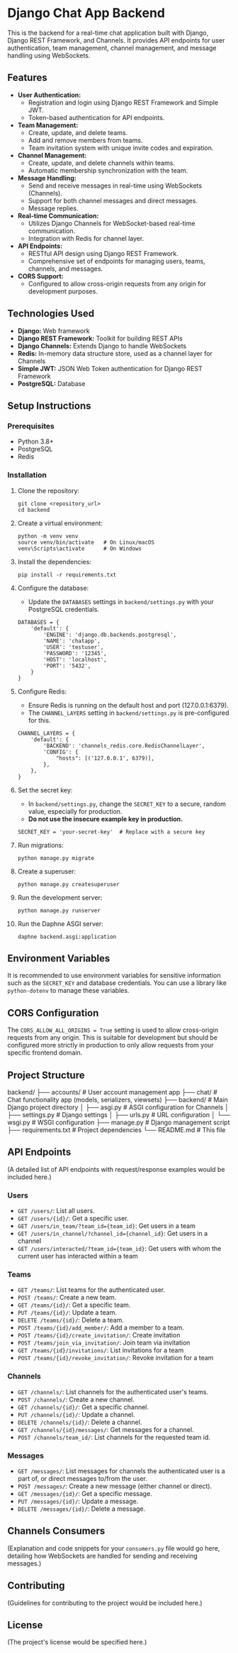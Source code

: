 # Django Chat App Backend

This is the backend for a real-time chat application built with Django, Django REST Framework, and Channels. It provides API endpoints for user authentication, team management, channel management, and message handling using WebSockets.

## Features

-   **User Authentication:**
    -   Registration and login using Django REST Framework and Simple JWT.
    -   Token-based authentication for API endpoints.
-   **Team Management:**
    -   Create, update, and delete teams.
    -   Add and remove members from teams.
    -   Team invitation system with unique invite codes and expiration.
-   **Channel Management:**
    -   Create, update, and delete channels within teams.
    -   Automatic membership synchronization with the team.
-   **Message Handling:**
    -   Send and receive messages in real-time using WebSockets (Channels).
    -   Support for both channel messages and direct messages.
    -   Message replies.
-   **Real-time Communication:**
    -   Utilizes Django Channels for WebSocket-based real-time communication.
    -   Integration with Redis for channel layer.
-   **API Endpoints:**
    -   RESTful API design using Django REST Framework.
    -   Comprehensive set of endpoints for managing users, teams, channels, and messages.
-   **CORS Support:**
    -   Configured to allow cross-origin requests from any origin for development purposes.

## Technologies Used

-   **Django:** Web framework
-   **Django REST Framework:** Toolkit for building REST APIs
-   **Django Channels:** Extends Django to handle WebSockets
-   **Redis:** In-memory data structure store, used as a channel layer for Channels
-   **Simple JWT:** JSON Web Token authentication for Django REST Framework
-   **PostgreSQL:** Database

## Setup Instructions

### Prerequisites

-   Python 3.8+
-   PostgreSQL
-   Redis

### Installation

1.  Clone the repository:

    ```
    git clone <repository_url>
    cd backend
    ```

2.  Create a virtual environment:

    ```
    python -m venv venv
    source venv/bin/activate   # On Linux/macOS
    venv\Scripts\activate      # On Windows
    ```

3.  Install the dependencies:

    ```
    pip install -r requirements.txt
    ```

4.  Configure the database:

    -   Update the `DATABASES` settings in `backend/settings.py` with your PostgreSQL credentials.

    ```
    DATABASES = {
        'default': {
            'ENGINE': 'django.db.backends.postgresql',
            'NAME': 'chatapp',
            'USER': 'testuser',
            'PASSWORD': '12345',
            'HOST': 'localhost',
            'PORT': '5432',
        }
    }
    ```

5.  Configure Redis:

    -   Ensure Redis is running on the default host and port (127.0.0.1:6379).
    -   The `CHANNEL_LAYERS` setting in `backend/settings.py` is pre-configured for this.

    ```
    CHANNEL_LAYERS = {
        'default': {
            'BACKEND': 'channels_redis.core.RedisChannelLayer',
            'CONFIG': {
                "hosts": [('127.0.0.1', 6379)],
            },
        },
    }
    ```

6.  Set the secret key:

    -   In `backend/settings.py`, change the `SECRET_KEY` to a secure, random value, especially for production.
    -   **Do not use the insecure example key in production.**

    ```
    SECRET_KEY = 'your-secret-key'  # Replace with a secure key
    ```

7.  Run migrations:

    ```
    python manage.py migrate
    ```

8.  Create a superuser:

    ```
    python manage.py createsuperuser
    ```

9.  Run the development server:

    ```
    python manage.py runserver
    ```

10. Run the Daphne ASGI server:

    ```
    daphne backend.asgi:application
    ```

## Environment Variables

It is recommended to use environment variables for sensitive information such as the `SECRET_KEY` and database credentials. You can use a library like `python-dotenv` to manage these variables.

## CORS Configuration

The `CORS_ALLOW_ALL_ORIGINS = True` setting is used to allow cross-origin requests from any origin. This is suitable for development but should be configured more strictly in production to only allow requests from your specific frontend domain.

## Project Structure

backend/
├── accounts/ # User account management app
├── chat/ # Chat functionality app (models, serializers, viewsets)
├── backend/ # Main Django project directory
│ ├── asgi.py # ASGI configuration for Channels
│ ├── settings.py # Django settings
│ ├── urls.py # URL configuration
│ └── wsgi.py # WSGI configuration
├── manage.py # Django management script
├── requirements.txt # Project dependencies
└── README.md # This file


## API Endpoints

(A detailed list of API endpoints with request/response examples would be included here.)

### Users
-   `GET /users/`: List all users.
-   `GET /users/{id}/`: Get a specific user.
-   `GET /users/in_team/?team_id={team_id}`: Get users in a team
-   `GET /users/in_channel/?channel_id={channel_id}`: Get users in a channel
-   `GET /users/interacted/?team_id={team_id}`: Get users with whom the current user has interacted within a team

### Teams
-   `GET /teams/`: List teams for the authenticated user.
-   `POST /teams/`: Create a new team.
-   `GET /teams/{id}/`: Get a specific team.
-   `PUT /teams/{id}/`: Update a team.
-   `DELETE /teams/{id}/`: Delete a team.
-   `POST /teams/{id}/add_member/`: Add a member to a team.
-   `POST /teams/{id}/create_invitation/`: Create invitation
-   `POST /teams/join_via_invitation/`: Join team via invitation
-   `GET /teams/{id}/invitations/`: List invitations for a team
-   `POST /teams/{id}/revoke_invitation/`: Revoke invitation for a team

### Channels

-   `GET /channels/`: List channels for the authenticated user's teams.
-   `POST /channels/`: Create a new channel.
-   `GET /channels/{id}/`: Get a specific channel.
-   `PUT /channels/{id}/`: Update a channel.
-   `DELETE /channels/{id}/`: Delete a channel.
-   `GET /channels/{id}/messages/`: Get messages for a channel.
-   `POST /channels/team_id/`: List channels for the requested team id.

### Messages

-   `GET /messages/`: List messages for channels the authenticated user is a part of, or direct messages to/from the user.
-   `POST /messages/`: Create a new message (either channel or direct).
-   `GET /messages/{id}/`: Get a specific message.
-   `PUT /messages/{id}/`: Update a message.
-   `DELETE /messages/{id}/`: Delete a message.

## Channels Consumers

(Explanation and code snippets for your `consumers.py` file would go here, detailing how WebSockets are handled for sending and receiving messages.)

## Contributing

(Guidelines for contributing to the project would be included here.)

## License

(The project's license would be specified here.)
